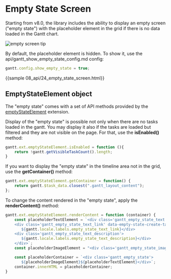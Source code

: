 Empty State Screen
================

Starting from v8.0, the library includes the ability to display an empty screen ("empty state") with the placeholder element in the grid if there is no data loaded in the Gantt chart.

![empty screen tip](api/empty_screen.png)

By default, the placeholder element is hidden. To show it, use the api/gantt_show_empty_state_config.md config:

~~~js
gantt.config.show_empty_state = true;
~~~

{{sample 08_api/24_empty_state_screen.html}}


## EmptyStateElement object 

The "empty state" comes with a set of API methods provided by the [emptyStateElement](desktop/empty_state_element_ext.md) extension. 

Display of the "empty state" is possible not only when there are no tasks loaded in the gantt. You may display it also if the tasks are loaded but filtered and they are not visible on the page. For that, use the **isEnabled()** method:

~~~js
gantt.ext.emptyStateElement.isEnabled = function (){
    return !gantt.getVisibleTaskCount().length;
}
~~~

If you want to display the "empty state" in the timeline area not in the grid, use the **getContainer()** method:

~~~js
gantt.ext.emptyStateElement.getContainer = function() {
    return gantt.$task_data.closest(".gantt_layout_content");
};
~~~

To change the content rendered in the "empty state", apply the **renderContent()** method:

~~~js
gantt.ext.emptyStateElement.renderContent = function (container) {
    const placeholderTextElement = `<div class='gantt_empty_state_text'>
    <div class='gantt_empty_state_text_link' data-empty-state-create-task>
       ${gantt.locale.labels.empty_state_text_link}</div>
    <div class='gantt_empty_state_text_description'>
       ${gantt.locale.labels.empty_state_text_description}</div>
    </div>`;
    const placeholderImageElement = "<div class='gantt_empty_state_image'></div>";

    const placeholderContainer = `<div class='gantt_empty_state'>
       ${placeholderImageElement}${placeholderTextElement}</div>`;
    container.innerHTML = placeholderContainer;
}
~~~